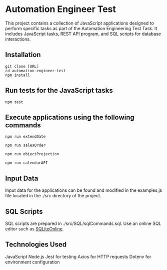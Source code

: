 # Automation Engineer Test

This project contains a collection of JavaScript applications designed to perform specific tasks as part of the Automation Engineering Test Task. It includes JavaScript tasks, REST API program, and SQL scripts for database interactions.

## Installation
```
git clone [URL]
cd automation-engineer-test
npm install
```

## Run tests for the JavaScript tasks
```
npm test
```

## Execute applications using the following commands
```
npm run extendDate
```
```
npm run salesOrder
```
```
npm run objectProjection
```
```
npm run calendarAPI
```

## Input Data
Input data for the applications can be found and modified in the examples.js file located in the ./src directory of the project.

## SQL Scripts
SQL scripts are prepared in ./src/SQL/sqlCommands.sql. Use an online SQL editor such as [SQLiteOnline](https://sqliteonline.com/).

## Technologies Used
JavaScript
Node.js
Jest for testing
Axios for HTTP requests
Dotenv for environment configuration

